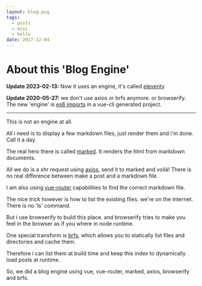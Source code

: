 ```yaml
---
layout: blog.pug
tags: 
  - posts
  - misc
  - hello
date: 2017-12-04
---
```

# About this 'Blog Engine'

**Update 2023-02-13:** Now it uses an engine, it's called [eleventy](https://www.11ty.dev/)

**Update 2020-05-27:** we don't use axios or brfs anymore. or browserify.
The new 'engine' is [es6 imports](https://webpack.js.org/api/module-methods/#dynamic-expressions-in-import) in a vue-cli generated project.

---

This is not an engine at all.

All i need is to display a few markdown files, just render them and i'm done. Call it a day.

The real hero there is called [marked](https://www.npmjs.com/package/marked). It renders the html from markdown documents.

All we do is a xhr request using [axios](https://github.com/axios/axios), send it to marked and voilá! There is no real difference between make a post and a markdown file.

I am also using [vue-router](https://router.vuejs.org/en/essentials/dynamic-matching.html) capabilities to find the correct markdown file.

The nice trick however is how to list the existing files. we're on the internet. There is no 'ls' command.

But i use browserify to build this place. and browserify tries to make you feel in the browser as if you where in node runtime.

One special transform is [brfs](https://github.com/browserify/brfs), which allows you to statically list files and directories and cache them.

Therefore i can list them at build time and keep this index to dynamically load posts at runtime.

So, we did a blog engine using vue, vue-router, marked, axios, browserify and brfs.
